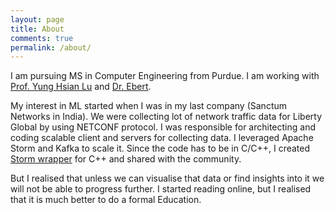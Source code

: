 ```yaml
---
layout: page
title: About
comments: true
permalink: /about/
---
```


I am pursuing MS in Computer Engineering from Purdue. I am working with [Prof. Yung Hsian Lu](https://engineering.purdue.edu/HELPS/Faculty/yunglu.html) and [Dr. Ebert](https://engineering.purdue.edu/~ebertd/).

My interest in ML started when I was in my last company (Sanctum Networks in India). We were collecting lot of network traffic data for Liberty Global by using NETCONF protocol. I was responsible for architecting and coding scalable client and servers for collecting data. I leveraged Apache Storm and Kafka to scale it.
Since the code has to be in C/C++, I created [Storm wrapper](https://github.com/anieshchawla/StormWrapperCpp) for C++ and shared with the community.

But I realised that unless we can visualise that data or find insights into it we will not be able to progress further. I started reading online, but I realised that it is much better to do a formal Education.

<!--
This is the base Jekyll theme. You can find out more info about customizing your Jekyll theme, as well as basic Jekyll usage documentation at [jekyllrb.com](https://jekyllrb.com/)

You can find the source code for Minima at GitHub:
[jekyll][jekyll-organization] /
[minima](https://github.com/jekyll/minima)

You can find the source code for Jekyll at GitHub:
[jekyll][jekyll-organization] /
[jekyll](https://github.com/jekyll/jekyll)


[jekyll-organization]: https://github.com/jekyll -->
